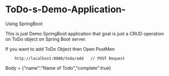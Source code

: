 # ToDo-s-Demo-Application-
Using SpringBoot 


This is just Demo SpringBoot application that goal is just a CRUD operation on ToDo object on Spring Boot server.



If you want to add ToDo Object then Open PostMen

		http://localhost:8080/todo/add   // POST Request
Body = {"name":"Name of Todo","complete":true}